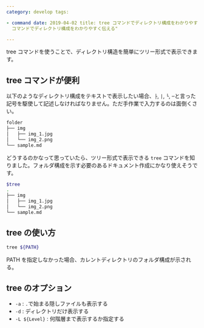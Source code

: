 ```yaml
---
category: develop tags:

- command date: 2019-04-02 title: tree コマンドでディレクトリ構成をわかりやすく伝える vssue-title: tree_command description: " tree
  コマンドでディレクトリ構成をわかりやすく伝える"

---
```


tree コマンドを使うことで、ディレクトリ構造を簡単にツリー形式で表示できます。

<!-- more -->

## tree コマンドが便利

以下のようなディレクトリ構成をテキストで表示したい場合、`├`, `|`, `└`, `─`と言った記号を駆使して記述しなければなりません。ただ手作業で入力するのは面倒くさい。

```bash
folder
├── img
│   ├── img_1.jpg
│   └── img_2.png
└── sample.md
```

どうするのかなって思っていたら、ツリー形式で表示できる `tree` コマンドを知りました。フォルダ構成を示す必要のあるドキュメント作成にかなり使えそうです。

```bash
$tree 
.
├── img
│   ├── img_1.jpg
│   └── img_2.png
└── sample.md
```

## tree の使い方

``` bash
tree ${PATH}
```

PATH を指定しなかった場合、カレントディレクトリのフォルダ構成が示される。

## tree のオプション

- `-a` : `.`で始まる隠しファイルも表示する
- `-d` : ディレクトリだけ表示する
- `-L ${Level}` : 何階層まで表示するか指定する
